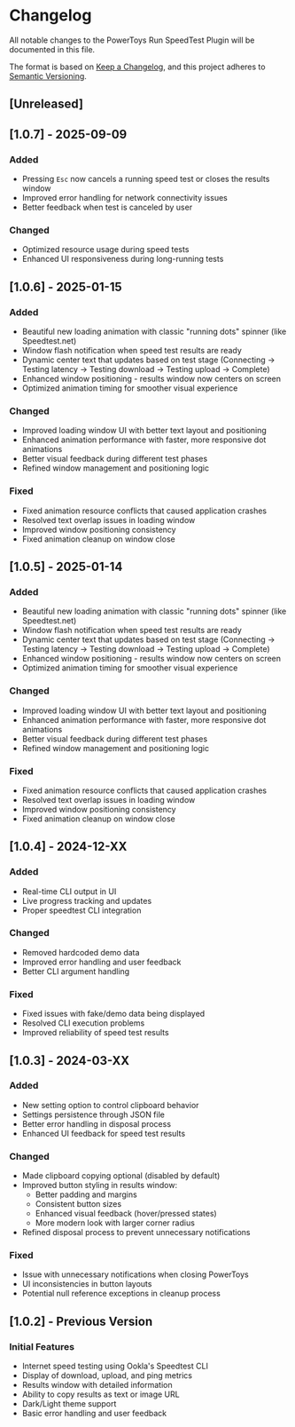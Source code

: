 # Changelog

All notable changes to the PowerToys Run SpeedTest Plugin will be documented in this file.

The format is based on [Keep a Changelog](https://keepachangelog.com/en/1.0.0/),
and this project adheres to [Semantic Versioning](https://semver.org/spec/v2.0.0.html).

## [Unreleased]

## [1.0.7] - 2025-09-09

### Added
- Pressing `Esc` now cancels a running speed test or closes the results window
- Improved error handling for network connectivity issues
- Better feedback when test is canceled by user

### Changed
- Optimized resource usage during speed tests
- Enhanced UI responsiveness during long-running tests

## [1.0.6] - 2025-01-15

### Added
- Beautiful new loading animation with classic "running dots" spinner (like Speedtest.net)
- Window flash notification when speed test results are ready
- Dynamic center text that updates based on test stage (Connecting → Testing latency → Testing download → Testing upload → Complete)
- Enhanced window positioning - results window now centers on screen
- Optimized animation timing for smoother visual experience

### Changed
- Improved loading window UI with better text layout and positioning
- Enhanced animation performance with faster, more responsive dot animations
- Better visual feedback during different test phases
- Refined window management and positioning logic

### Fixed
- Fixed animation resource conflicts that caused application crashes
- Resolved text overlap issues in loading window
- Improved window positioning consistency
- Fixed animation cleanup on window close

## [1.0.5] - 2025-01-14

### Added
- Beautiful new loading animation with classic "running dots" spinner (like Speedtest.net)
- Window flash notification when speed test results are ready
- Dynamic center text that updates based on test stage (Connecting → Testing latency → Testing download → Testing upload → Complete)
- Enhanced window positioning - results window now centers on screen
- Optimized animation timing for smoother visual experience

### Changed
- Improved loading window UI with better text layout and positioning
- Enhanced animation performance with faster, more responsive dot animations
- Better visual feedback during different test phases
- Refined window management and positioning logic

### Fixed
- Fixed animation resource conflicts that caused application crashes
- Resolved text overlap issues in loading window
- Improved window positioning consistency
- Fixed animation cleanup on window close

## [1.0.4] - 2024-12-XX

### Added
- Real-time CLI output in UI
- Live progress tracking and updates
- Proper speedtest CLI integration

### Changed
- Removed hardcoded demo data
- Improved error handling and user feedback
- Better CLI argument handling

### Fixed
- Fixed issues with fake/demo data being displayed
- Resolved CLI execution problems
- Improved reliability of speed test results

## [1.0.3] - 2024-03-XX

### Added
- New setting option to control clipboard behavior
- Settings persistence through JSON file
- Better error handling in disposal process
- Enhanced UI feedback for speed test results

### Changed
- Made clipboard copying optional (disabled by default)
- Improved button styling in results window:
  - Better padding and margins
  - Consistent button sizes
  - Enhanced visual feedback (hover/pressed states)
  - More modern look with larger corner radius
- Refined disposal process to prevent unnecessary notifications

### Fixed
- Issue with unnecessary notifications when closing PowerToys
- UI inconsistencies in button layouts
- Potential null reference exceptions in cleanup process

## [1.0.2] - Previous Version

### Initial Features
- Internet speed testing using Ookla's Speedtest CLI
- Display of download, upload, and ping metrics
- Results window with detailed information
- Ability to copy results as text or image URL
- Dark/Light theme support
- Basic error handling and user feedback 